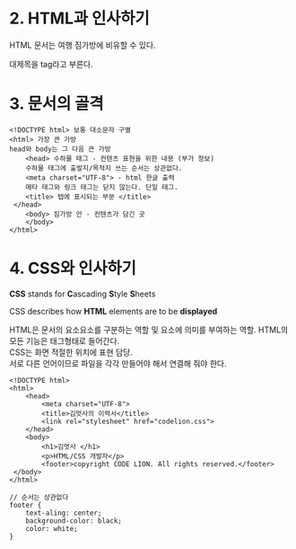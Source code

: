 # 2. HTML과 인사하기

HTML 문서는 여행 짐가방에 비유할 수 있다.

대제목을 tag라고 부른다.

# 3. 문서의 골격
```
<!DOCTYPE html> 보통 대소문자 구별
<html> 가장 큰 가방
head와 body는 그 다음 큰 가방
	<head> 수하물 태그 - 컨텐츠 표현을 위한 내용 (부가 정보)
	수하물 태그에 출발지/목적지 쓰는 순서는 상관없다. 
	<meta charset="UTF-8"> - html 한글 출력
	메타 태그와 링크 태그는 닫지 않는다. 단일 태그.
	<title> 탭에 표시되는 부분 </title>
 </head>
	<body> 짐가방 안 - 컨텐츠가 담긴 곳 
	</body>
</html>
```

# 4. CSS와 인사하기

**CSS** stands for **C**ascading **S**tyle **S**heets

CSS describes how **HTML** elements are to be **displayed**

HTML은 문서의 요소요소를 구분하는 역할 및 요소에 의미를 부여하는 역할. HTML의 모든 기능은 태그형태로 들어간다. <br>
CSS는 화면 적절한 위치에 표현 담당. <br>
서로 다른 언어이므로 파일을 각각 만들어야 해서 연결해 줘야 한다.

```
<!DOCTYPE html> 
<html> 
	<head> 
		<meta charset="UTF-8"> 
		<title>김멋사의 이력서</title>
		<link rel="stylesheet" href="codelion.css">
	</head>
	<body> 
		<h1>김멋사 </h1>
		<p>HTML/CSS 개발자</p>
		<footer>copyright CODE LION. All rights reserved.</footer>
 </body>
</html>
```
```
// 순서는 상관없다
footer {
	text-aling: center;
	background-color: black;
	color: white;
}
```
